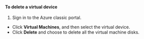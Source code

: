 #### To delete a virtual device
1. Sign in to the Azure classic portal.

* Click **Virtual Machines**, and then select the virtual device.
* Click **Delete** and choose to delete all the virtual machine disks.


